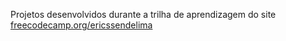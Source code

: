 Projetos desenvolvidos durante a trilha de aprendizagem do site <a href='https://freecodecamp.org/ericssendelima'>freecodecamp.org/ericssendelima</a>

<link href='freeCodeCamp-Projects/html-css/part-1/final-project/index.html>
